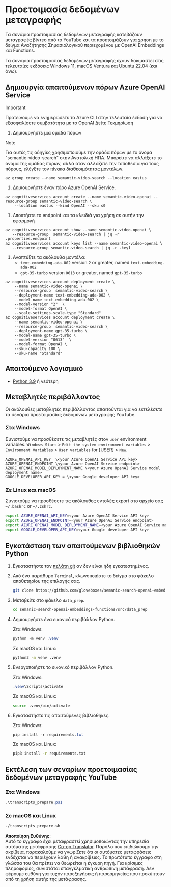 <!--
CO_OP_TRANSLATOR_METADATA:
{
  "original_hash": "0d69f2d5814a698d3de5d0235940b5ae",
  "translation_date": "2025-05-19T18:50:26+00:00",
  "source_file": "08-building-search-applications/scripts/README.md",
  "language_code": "el"
}
-->
# Προετοιμασία δεδομένων μεταγραφής

Τα σενάρια προετοιμασίας δεδομένων μεταγραφής κατεβάζουν μεταγραφές βίντεο από το YouTube και τα προετοιμάζουν για χρήση με το δείγμα Αναζήτησης Σημασιολογικού περιεχομένου με OpenAI Embeddings και Functions.

Τα σενάρια προετοιμασίας δεδομένων μεταγραφής έχουν δοκιμαστεί στις τελευταίες εκδόσεις Windows 11, macOS Ventura και Ubuntu 22.04 (και άνω).

## Δημιουργία απαιτούμενων πόρων Azure OpenAI Service

> [!IMPORTANT]
> Προτείνουμε να ενημερώσετε το Azure CLI στην τελευταία έκδοση για να εξασφαλίσετε συμβατότητα με το OpenAI
> Δείτε [Τεκμηρίωση](https://learn.microsoft.com/cli/azure/update-azure-cli?WT.mc_id=academic-105485-koreyst)

1. Δημιουργήστε μια ομάδα πόρων

> [!NOTE]
> Για αυτές τις οδηγίες χρησιμοποιούμε την ομάδα πόρων με το όνομα "semantic-video-search" στην Ανατολική ΗΠΑ.
> Μπορείτε να αλλάξετε το όνομα της ομάδας πόρων, αλλά όταν αλλάζετε την τοποθεσία για τους πόρους, 
> ελέγξτε τον [πίνακα διαθεσιμότητας μοντέλων](https://aka.ms/oai/models?WT.mc_id=academic-105485-koreyst).

```console
az group create --name semantic-video-search --location eastus
```

1. Δημιουργήστε έναν πόρο Azure OpenAI Service.

```console
az cognitiveservices account create --name semantic-video-openai --resource-group semantic-video-search \
    --location eastus --kind OpenAI --sku s0
```

1. Αποκτήστε το endpoint και τα κλειδιά για χρήση σε αυτήν την εφαρμογή

```console
az cognitiveservices account show --name semantic-video-openai \
   --resource-group  semantic-video-search | jq -r .properties.endpoint
az cognitiveservices account keys list --name semantic-video-openai \
   --resource-group semantic-video-search | jq -r .key1
```

1. Αναπτύξτε τα ακόλουθα μοντέλα:
   - `text-embedding-ada-002` version `2` or greater, named `text-embedding-ada-002`
   - `gpt-35-turbo` version `0613` or greater, named `gpt-35-turbo`

```console
az cognitiveservices account deployment create \
    --name semantic-video-openai \
    --resource-group  semantic-video-search \
    --deployment-name text-embedding-ada-002 \
    --model-name text-embedding-ada-002 \
    --model-version "2"  \
    --model-format OpenAI \
    --scale-settings-scale-type "Standard"
az cognitiveservices account deployment create \
    --name semantic-video-openai \
    --resource-group  semantic-video-search \
    --deployment-name gpt-35-turbo \
    --model-name gpt-35-turbo \
    --model-version "0613"  \
    --model-format OpenAI \
    --sku-capacity 100 \
    --sku-name "Standard"
```

## Απαιτούμενο λογισμικό

- [Python 3.9](https://www.python.org/downloads/?WT.mc_id=academic-105485-koreyst) ή νεότερη

## Μεταβλητές περιβάλλοντος

Οι ακόλουθες μεταβλητές περιβάλλοντος απαιτούνται για να εκτελέσετε τα σενάρια προετοιμασίας δεδομένων μεταγραφής YouTube.

### Στα Windows

Συνιστούμε να προσθέσετε τις μεταβλητές στον `user` environment variables.
`Windows Start` > `Edit the system environment variables` > `Environment Variables` > `User variables` for [USER] > `New`.

```text
AZURE_OPENAI_API_KEY  \<your Azure OpenAI Service API key>
AZURE_OPENAI_ENDPOINT \<your Azure OpenAI Service endpoint>
AZURE_OPENAI_MODEL_DEPLOYMENT_NAME \<your Azure OpenAI Service model deployment name>
GOOGLE_DEVELOPER_API_KEY = \<your Google developer API key>
```

### Σε Linux και macOS

Συνιστούμε να προσθέσετε τις ακόλουθες εντολές export στο αρχείο σας `~/.bashrc` or `~/.zshrc`.

```bash
export AZURE_OPENAI_API_KEY=<your Azure OpenAI Service API key>
export AZURE_OPENAI_ENDPOINT=<your Azure OpenAI Service endpoint>
export AZURE_OPENAI_MODEL_DEPLOYMENT_NAME=<your Azure OpenAI Service model deployment name>
export GOOGLE_DEVELOPER_API_KEY=<your Google developer API key>
```

## Εγκατάσταση των απαιτούμενων βιβλιοθηκών Python

1. Εγκαταστήστε τον [πελάτη git](https://git-scm.com/downloads?WT.mc_id=academic-105485-koreyst) αν δεν είναι ήδη εγκατεστημένος.
1. Από ένα παράθυρο `Terminal`, κλωνοποιήστε το δείγμα στο φάκελο αποθετηρίου της επιλογής σας.

    ```bash
    git clone https://github.com/gloveboxes/semanic-search-openai-embeddings-functions.git
    ```

1. Μεταβείτε στο φάκελο `data_prep`.

   ```bash
   cd semanic-search-openai-embeddings-functions/src/data_prep
   ```

1. Δημιουργήστε ένα εικονικό περιβάλλον Python.

    Στα Windows:

    ```powershell
    python -m venv .venv
    ```

    Σε macOS και Linux:

    ```bash
    python3 -m venv .venv
    ```

1. Ενεργοποιήστε το εικονικό περιβάλλον Python.

   Στα Windows:

   ```powershell
   .venv\Scripts\activate
   ```

   Σε macOS και Linux:

   ```bash
   source .venv/bin/activate
   ```

1. Εγκαταστήστε τις απαιτούμενες βιβλιοθήκες.

   Στα Windows:

   ```powershell
   pip install -r requirements.txt
   ```

   Σε macOS και Linux:

   ```bash
   pip3 install -r requirements.txt
   ```

## Εκτέλεση των σεναρίων προετοιμασίας δεδομένων μεταγραφής YouTube

### Στα Windows

```powershell
.\transcripts_prepare.ps1
```

### Σε macOS και Linux

```bash
./transcripts_prepare.sh
```

**Αποποίηση Ευθύνης**:  
Αυτό το έγγραφο έχει μεταφραστεί χρησιμοποιώντας την υπηρεσία αυτόματης μετάφρασης [Co-op Translator](https://github.com/Azure/co-op-translator). Παρόλο που επιδιώκουμε την ακρίβεια, παρακαλούμε να γνωρίζετε ότι οι αυτόματες μεταφράσεις ενδέχεται να περιέχουν λάθη ή ανακρίβειες. Το πρωτότυπο έγγραφο στη γλώσσα του θα πρέπει να θεωρείται η έγκυρη πηγή. Για κρίσιμες πληροφορίες, συνιστάται επαγγελματική ανθρώπινη μετάφραση. Δεν φέρουμε ευθύνη για τυχόν παρεξηγήσεις ή παρερμηνείες που προκύπτουν από τη χρήση αυτής της μετάφρασης.